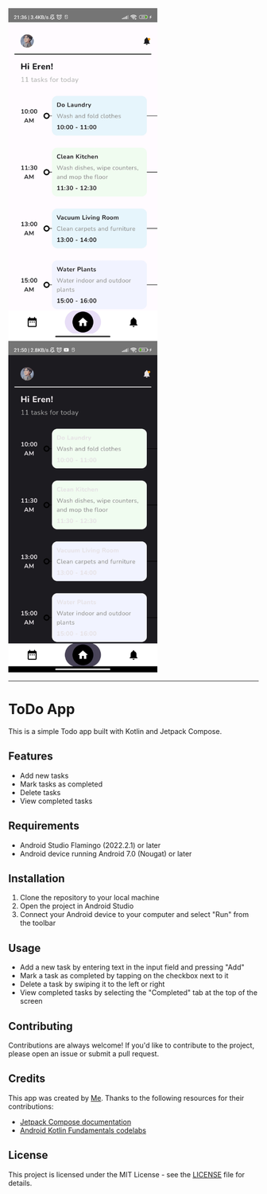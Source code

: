 <div>
  <img src="Assets/Todo(LightMode).jpg" height="666px" width="300px">
  <img src="Assets/Todo(DarkMode).jpg" height="666px" width="300px">
</div>

---

# ToDo App

This is a simple Todo app built with Kotlin and Jetpack Compose.

## Features

- Add new tasks
- Mark tasks as completed
- Delete tasks
- View completed tasks

## Requirements

- Android Studio Flamingo (2022.2.1) or later
- Android device running Android 7.0 (Nougat) or later

## Installation

1. Clone the repository to your local machine
2. Open the project in Android Studio
3. Connect your Android device to your computer and select "Run" from the toolbar

## Usage

- Add a new task by entering text in the input field and pressing "Add"
- Mark a task as completed by tapping on the checkbox next to it
- Delete a task by swiping it to the left or right
- View completed tasks by selecting the "Completed" tab at the top of the screen

## Contributing

Contributions are always welcome! If you'd like to contribute to the project, please open an issue or submit a pull request.

## Credits

This app was created by [Me](wwww.github.com/DashingAdi). Thanks to the following resources for their contributions:

- [Jetpack Compose documentation](https://developer.android.com/jetpack/compose)
- [Android Kotlin Fundamentals codelabs](https://developer.android.com/courses/kotlin-android-fundamentals/overview)

## License

This project is licensed under the MIT License - see the [LICENSE](LICENSE) file for details.
